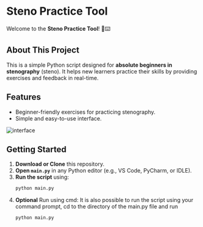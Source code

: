 # Steno Practice Tool  

Welcome to the **Steno Practice Tool**! 🎤⌨️  

## About This Project  
This is a simple Python script designed for **absolute beginners in stenography** (steno). It helps new learners practice their skills by providing exercises and feedback in real-time.  

## Features  
- Beginner-friendly exercises for practicing stenography.  
- Simple and easy-to-use interface.  

![interface](https://github.com/user-attachments/assets/b0a745c3-732b-4939-bcc4-6fdd6fc6aa80)

## Getting Started  
1. **Download or Clone** this repository.  
2. **Open `main.py`** in any Python editor (e.g., VS Code, PyCharm, or IDLE).    
3. **Run the script** using:  
   ```bash
   python main.py
   ```
4. **Optional** Run using cmd:
It is also possible to run the script using your command prompt, cd to the directory of the main.py file and run
   ```bash
   python main.py
   ```



